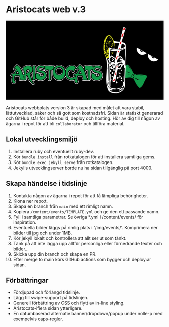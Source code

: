 # Aristocats web v.3

![Aristocats!](img/misc/aristocats_logo.png)

Aristocats webbplats version 3 är skapad med målet att vara stabil, lättutvecklad, säker och så gott som kostnadsfri.
Sidan är statiskt generarad och GitHub står för både build, deploy och hosting. 
Hör av dig till någon av ägarna i repot för att bli `collaborator` och tillföra material.

## Lokal utvecklingsmiljö
1. Installera ruby och eventuellt ruby-dev.
2. Kör `bundle install` från rotkatalogen för att installera samtliga gems.
2. Kör `bundle exec jekyll serve` från rotkatalogen.
3. Jekylls utvecklingserver borde nu ha sidan tillgänglig på port 4000. 

## Skapa händelse i tidslinje
1. Kontakta någon av ägarna i repot för att få lämpliga behörigheter.
2. Klona ner repo:t.
3. Skapa en branch från `main` med ett rimligt namn.
4. Kopiera `/content/events/TEMPLATE.yml` och ge den ett passande namn.
5. Fyll i samtliga parametrar. Se övriga *.yml i /content/events/ för inspiration. 
5. Eventuella bilder läggs på rimlig plats i '/img/events/'. Komprimera ner bilder till jpg och under 1MB.
7. Kör jekyll lokalt och kontrollera att allt ser ut som tänkt.
8. Tänk på att inte lägga upp alltför personliga eller förnedrande texter och bilder...
9. Skicka upp din branch och skapa en PR.
10. Efter merge to main körs GitHub actions som bygger och deploy:ar sidan.

## Förbättringar
- Fördjupad och förlängd tidslinje.
- Lägg till swipe-support på tidslinjen.
- Generell förbättring av CSS och flytt av in-line styling.
- Aristocats-ifiera sidan ytterligare.
- En datumbaserad alternativ banner/dropdown/popup under nolle-p med exempelvis caps-regler.
